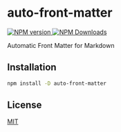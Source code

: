 # auto-front-matter

<p>
    <a href="https://www.npmjs.com/package/auto-front-matter" target="__blank">
        <img src="https://img.shields.io/npm/v/auto-front-matter.svg?color=a1b858" alt="NPM version">
    </a>
    <a href="https://www.npmjs.com/package/auto-front-matter" target="__blank">
        <img alt="NPM Downloads" src="https://img.shields.io/npm/dm/auto-front-matter.svg?color=50a36f">
    </a>
    <br />
</p>

Automatic Front Matter for Markdown

## Installation

```sh
npm install -D auto-front-matter
```
## License

[MIT](https://github.com/condorheroblog/auto-front-matter/blob/main/LICENSE)
